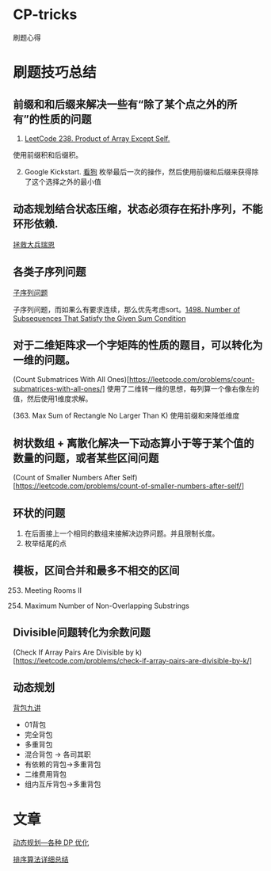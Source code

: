 # CP-tricks
刷题心得

# 刷题技巧总结

## 前缀和和后缀来解决一些有“除了某个点之外的所有”的性质的问题

1. [LeetCode 238. Product of Array Except Self.](https://www.acwing.com/solution/content/288/)

使用前缀积和后缀积。

2. Google Kickstart. [看狗](https://www.acwing.com/problem/content/836/)
枚举最后一次的操作，然后使用前缀和后缀来获得除了这个选择之外的最小值

## 动态规划结合状态压缩，状态必须存在拓扑序列，不能环形依赖. 
[拯救大兵瑞恩](https://www.acwing.com/solution/content/14096/)

## 各类子序列问题
[子序列问题](https://www.acwing.com/blog/content/823/)

子序列问题，而如果么有要求连续，那么优先考虑sort。[1498. Number of Subsequences That Satisfy the Given Sum Condition](https://leetcode.com/problems/number-of-subsequences-that-satisfy-the-given-sum-condition/)

## 对于二维矩阵求一个字矩阵的性质的题目，可以转化为一维的问题。
(Count Submatrices With All Ones)[https://leetcode.com/problems/count-submatrices-with-all-ones/]
使用了二维转一维的思想，每列算一个像右像左的值，然后使用1维度求解。

(363. Max Sum of Rectangle No Larger Than K) 使用前缀和来降低维度

## 树状数组 + 离散化解决一下动态算小于等于某个值的数量的问题，或者某些区间问题
(Count of Smaller Numbers After Self)[https://leetcode.com/problems/count-of-smaller-numbers-after-self/]

## 环状的问题
1. 在后面接上一个相同的数组来接解决边界问题。并且限制长度。
2. 枚举结尾的点

## 模板，区间合并和最多不相交的区间
253. Meeting Rooms II

1520. Maximum Number of Non-Overlapping Substrings
## Divisible问题转化为余数问题
(Check If Array Pairs Are Divisible by k)[https://leetcode.com/problems/check-if-array-pairs-are-divisible-by-k/]

## 动态规划
[背包九讲](https://www.acwing.com/blog/content/852/)
- 01背包
- 完全背包
- 多重背包
- 混合背包 -> 各司其职
- 有依赖的背包->多重背包
- 二维费用背包
- 组内互斥背包->多重背包

# 文章

[动态规划—各种 DP 优化](https://www.acwing.com/blog/content/630/)

[排序算法详细总结](https://www.acwing.com/blog/content/541/)


